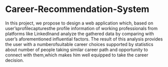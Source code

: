 # Career-Recommendation-System
In this project, we propose to design a web application which, based on user’sprofilecapturesthe profile  information  of  working  professionals  from  platforms  like  LinkedInand  analyze the gathered data by  comparing  with  user’s  aforementioned  influential  factors. The  result  of  this analysis provides the user with a numberofsuitable career choices supported by statistics about number of people taking similar career path and opportunity to connect with them,which makes him well equipped to take the career decision.
